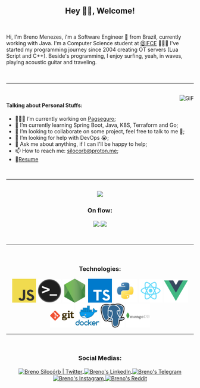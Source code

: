 <h2 align="center"> Hey 👋🏽, Welcome!</h2></br>

Hi, I'm Breno Menezes, i'm a Software Engineer 🚀 from Brazil, currently working with Java. I'm a Computer Science student at [@IFCE](https://ifce.edu.br/) 👨🏽‍💻 I've started my programming journey since 2004 creating OT servers (Lua Script and C++). Beside's programming, I enjoy surfing, yeah, in waves, playing acoustic guitar and traveling.</br></br></br>

---
</br>

  <img align="right" alt="GIF" src="https://media.giphy.com/media/836HiJc7pgzy8iNXCn/giphy.gif" />
  
#### **Talking about Personal Stuffs:**

- 👨🏽‍💻 I’m currently working on [Pagseguro](https://pagseguro.uol.com.br/);
- 🌱 I’m currently learning Spring Boot, Java, K8S, Terraform and Go; 
- 👯 I’m looking to collaborate on some project, feel free to talk to me 🤝;
- 🤔 I’m looking for help with DevOps 😭;
- 💬 Ask me about anything, if I can I'll be happy to help;
- 📫 How to reach me: silocorb@proton.me;
- 📝[Resume](https://drive.google.com/file/d/14O4YmDdcUuoK4kZ2AF06Vdy_2w0h6Yn0/view?usp=sharing)
</br>

---
</br>

<div align="center"><img src="https://github-readme-stats.vercel.app/api?username=brenoma&show_icons=true&hide_border=true&theme=transparent" /></div>

<h3 align="center">On flow:</h3>
<div align="center">
  <a href="https://github.com/brenoma/trail-devops-ascan">
    <img align="center" src="https://github-readme-stats.vercel.app/api/pin/?username=brenoma&repo=trail-devops-ascan&theme=transparent" />
  </a>

<a href="https://github.com/brenoma/trail-backend-ascan">
  <img align="center" src="https://github-readme-stats.vercel.app/api/pin/?username=brenoma&repo=trail-backend-ascan&theme=transparent" />
</a>
</div>
<br />
<br />

---
</br>

<h3 align="center">Technologies:</h3> 

<div align="center">
  <code><img title="Javascript" src="https://raw.githubusercontent.com/github/explore/80688e429a7d4ef2fca1e82350fe8e3517d3494d/topics/javascript/javascript.png" width="64"></code>
  <code><img title="Shell" src="https://raw.githubusercontent.com/github/explore/80688e429a7d4ef2fca1e82350fe8e3517d3494d/topics/terminal/terminal.png" width="64"></code>
  <code><img title="Node.JS" src="https://raw.githubusercontent.com/github/explore/80688e429a7d4ef2fca1e82350fe8e3517d3494d/topics/nodejs/nodejs.png" width="64" /></code>
  <code><img title="Typescript" src="https://raw.githubusercontent.com/github/explore/80688e429a7d4ef2fca1e82350fe8e3517d3494d/topics/typescript/typescript.png" width="64" /></code>
  <code><img title="Python" src="https://raw.githubusercontent.com/github/explore/80688e429a7d4ef2fca1e82350fe8e3517d3494d/topics/python/python.png" width="64" /></code>
  <code><img title="React" src="https://raw.githubusercontent.com/github/explore/80688e429a7d4ef2fca1e82350fe8e3517d3494d/topics/react-native/react-native.png" width="64" /></code>
  <code><img title="Vue" src="https://raw.githubusercontent.com/github/explore/80688e429a7d4ef2fca1e82350fe8e3517d3494d/topics/vue/vue.png" width="64" /></code>
  <code><img title="Git" src="https://raw.githubusercontent.com/github/explore/80688e429a7d4ef2fca1e82350fe8e3517d3494d/topics/git/git.png" width="64" /></code>
  <code><img title="Docker" src="https://raw.githubusercontent.com/github/explore/80688e429a7d4ef2fca1e82350fe8e3517d3494d/topics/docker/docker.png" width="64" /></code>
  <code><img title="Postgres" src="https://raw.githubusercontent.com/github/explore/80688e429a7d4ef2fca1e82350fe8e3517d3494d/topics/postgresql/postgresql.png" width="64" /></code>
  <code><img title="MongoDB" src="https://raw.githubusercontent.com/github/explore/80688e429a7d4ef2fca1e82350fe8e3517d3494d/topics/mongodb/mongodb.png" width="64" /></code>
</div>

---
</br>

<h3 align="center">Social Medias:</h3>

<div align="center">
  <a href="https://twitter.com/BSilocorb">
    <img align="center" alt="Breno Silocórb | Twitter" src="https://img.shields.io/badge/-Twitter-%230077B5?style=for-the-badge&logo=twitter&logoColor=white" />
  </a>
  <a href="https://www.linkedin.com/in/brenoma/">
    <img align="center" alt="Breno's LinkedIn" src="https://img.shields.io/badge/-LinkedIn-%230077B5?style=for-the-badge&logo=linkedin&logoColor=white" />
  </a>
  <a href="https://t.me/eusouumsilocorb">
    <img align="center" alt="Breno's Telegram"src="https://img.shields.io/badge/-Telegram-%230077B5?style=for-the-badge&logo=telegram&logoColor=white" />
  </a>
  <a href="https://www.instagram.com/brenoma/">
    <img align="center" alt="Breno's Instagram" src="https://img.shields.io/badge/-Instagram-%23E4405F?style=for-the-badge&logo=instagram&logoColor=white" />
  </a>
  <a href="https://www.reddit.com/user/brenoma/">
    <img align="center" alt="Breno's Reddit" src="https://img.shields.io/badge/-Reddit-%23E4405F?style=for-the-badge&logo=reddit&logoColor=white&" />
  </a>
</div>
